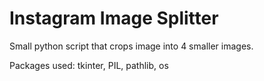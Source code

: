 # Instagram Image Splitter
Small python script that crops image into 4 smaller images.

Packages used: tkinter, PIL, pathlib, os
